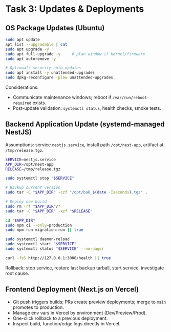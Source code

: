 # Task 3: Updates & Deployments

## OS Package Updates (Ubuntu)

```bash
sudo apt update
apt list --upgradable | cat
sudo apt upgrade -y
sudo apt full-upgrade -y     # plan window if kernel/firmware
sudo apt autoremove -y

# Optional: security auto-updates
sudo apt install -y unattended-upgrades
sudo dpkg-reconfigure -plow unattended-upgrades
```

Considerations:
- Communicate maintenance windows; reboot if `/var/run/reboot-required` exists.
- Post-update validation: `systemctl status`, health checks, smoke tests.

## Backend Application Update (systemd-managed NestJS)

Assumptions: service `nestjs.service`, install path `/opt/nest-app`, artifact at `/tmp/release.tgz`.

```bash
SERVICE=nestjs.service
APP_DIR=/opt/nest-app
RELEASE=/tmp/release.tgz

sudo systemctl stop "$SERVICE"

# Backup current version
sudo tar -C "$APP_DIR" -czf "/opt/bak_$(date -Iseconds).tgz" .

# Deploy new build
sudo rm -rf "$APP_DIR"/*
sudo tar -C "$APP_DIR" -xzf "$RELEASE"

cd "$APP_DIR"
sudo npm ci --only=production
sudo npm run migration:run || true

sudo systemctl daemon-reload
sudo systemctl start "$SERVICE"
sudo systemctl status "$SERVICE" --no-pager

curl -fsS http://127.0.0.1:3000/health || true
```

Rollback: stop service, restore last backup tarball, start service, investigate root cause.

## Frontend Deployment (Next.js on Vercel)

- Git push triggers builds; PRs create preview deployments; merge to `main` promotes to production.
- Manage env vars in Vercel by environment (Dev/Preview/Prod).
- One-click rollback to a previous deployment.
- Inspect build, function/edge logs directly in Vercel.

